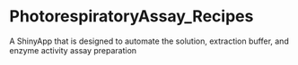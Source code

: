 # PhotorespiratoryAssay_Recipes
A ShinyApp that is designed to automate the solution, extraction buffer, and enzyme activity assay preparation 
